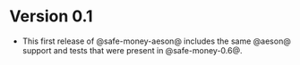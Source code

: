 # Version 0.1

* This first release of @safe-money-aeson@ includes the same @aeson@ support
  and tests that were present in @safe-money-0.6@.
